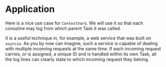 # Application

Here is a nice use case for `ContextVar`s. We will use it so that each coroutine may log from which parent Task it was called.

It is a useful technique in, for example, a web service that was built on `asyncio`. As you by now can imagine, such a service is capable of dealing with multiple incoming requests at the same time. If each incoming request carries, or is assigned, a unique ID and is handled within its own Task, all the log lines can clearly state to which incoming request they belong.
